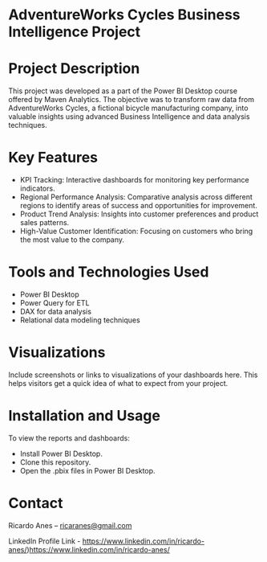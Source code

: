 # AdventureWorks Cycles Business Intelligence Project

# Project Description
This project was developed as a part of the Power BI Desktop course offered by Maven Analytics. The objective was to transform raw data from AdventureWorks Cycles, a fictional bicycle manufacturing company, into valuable insights using advanced Business Intelligence and data analysis techniques.

# Key Features
- KPI Tracking: Interactive dashboards for monitoring key performance indicators.
- Regional Performance Analysis: Comparative analysis across different regions to identify areas of success and opportunities for improvement.
- Product Trend Analysis: Insights into customer preferences and product sales patterns.
- High-Value Customer Identification: Focusing on customers who bring the most value to the company.

# Tools and Technologies Used
- Power BI Desktop
- Power Query for ETL
- DAX for data analysis
- Relational data modeling techniques

# Visualizations
Include screenshots or links to visualizations of your dashboards here. This helps visitors get a quick idea of what to expect from your project.

# Installation and Usage
To view the reports and dashboards:

- Install Power BI Desktop.
- Clone this repository.
- Open the .pbix files in Power BI Desktop.

# Contact
Ricardo Anes – ricaranes@gmail.com

LinkedIn Profile Link - https://www.linkedin.com/in/ricardo-anes/)https://www.linkedin.com/in/ricardo-anes/

